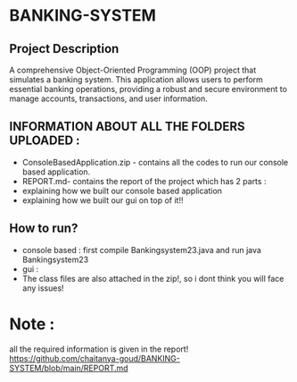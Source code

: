 # BANKING-SYSTEM
## Project Description
A comprehensive Object-Oriented Programming (OOP) project that simulates a banking system. This application allows users to perform essential banking operations, providing a robust and secure environment to manage accounts, transactions, and user information.


## INFORMATION ABOUT ALL THE FOLDERS UPLOADED :
- ConsoleBasedApplication.zip - contains all the codes to run our console based application.
- REPORT.md- contains the report of the project which has 2 parts :
- explaining how we built our console based application
- explaining how we built our gui on top of it!!

## How to run?
- console based : first compile Bankingsystem23.java and run java Bankingsystem23
- gui :
- The class files are also attached in the zip!, so i dont think you will face any issues!
# Note :
all the required information is given in the report!
https://github.com/chaitanya-goud/BANKING-SYSTEM/blob/main/REPORT.md
